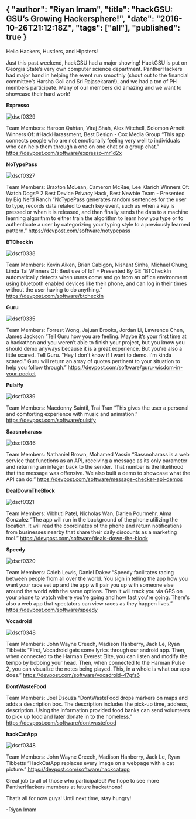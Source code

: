 {
  "author": "Riyan Imam",
  "title": "hackGSU: GSU’s Growing Hackersphere!",
  "date": "2016-10-26T21:12:18Z",
  "tags": ["all"],
  "published": true
}
---
Hello Hackers, Hustlers, and Hipsters!

Just this past weekend, hackGSU had a major showing! HackGSU is put on Georgia State’s very own computer science department. PantherHackers had major hand in helping the event run smoothly (shout out to the financial committee’s Harsha Goli and Sri Rajasekaran!), and we had a ton of PH members participate. Many of our members did amazing and we want to showcase their hard work!

**Expresso**

![dscf0329](http://imgur.com/FNo8O8i)

 Team Members: Haroon Qahtan, Viraj Shah, Alex Mitchell, Solomon Arnett Winners Of: #HackHarassment, Best Design - Cox Media Group “This app connects people who are not emotionally feeling very well to individuals who can help them through a one on one chat or a group chat.”
 <https://devpost.com/software/expresso-mr1d2x>

 **NoTypePass**

![dscf0327](http://imgur.com/URrvDKq)

 Team Members: Braxton McLean, Cameron McRae, Lee Klarich Winners Of: Watch Dogs® 2 Best Device Privacy Hack, Best Newbie Team - Presented by Big Nerd Ranch “NoTypePass generates random sentences for the user to type, records data related to each key event, such as when a key is pressed or when it is released, and then finally sends the data to a machine learning algorithm to either train the algorithm to learn how you type or to authenticate a user by categorizing your typing style to a previously learned pattern.”
 <https://devpost.com/software/notypepass>

 **BTCheckIn**

![dscf0338](http://imgur.com/ggZOJmX)

 Team Members: Kevin Aiken, Brian Cabigon, Nishant Sinha, Michael Chung, Linda Tai Winners Of: Best use of IoT - Presented By GE “BTCheckIn automatically detects when users come and go from an office environment using bluetooth enabled devices like their phone, and can log in their times without the user having to do anything.”
 <https://devpost.com/software/btcheckin>

 **Guru**

![dscf0335](http://imgur.com/CsdfdBQ)

 Team Members: Forrest Wong, Jajuan Brooks, Jordan Li, Lawrence Chen, James Jackson “Tell Guru how you are feeling. Maybe it’s your first time at a hackathon and you weren’t able to finish your project, but you know you should demo anyways because it is a great experience. But you're also a little scared. Tell Guru. "Hey I don't know if I want to demo. I'm kinda scared." Guru will return an array of quotes pertinent to your situation to help you follow through.”
 <https://devpost.com/software/guru-wisdom-in-your-pocket>

 **Pulsify**

![dscf0339](http://imgur.com/ujo2hme)

 Team Members: Macdonny Saintil, Trai Tran “This gives the user a personal and comforting experience with music and animation.”
 <https://devpost.com/software/pulsify>

 **Saasnoharass**

![dscf0346](http://imgur.com/NFfm5Jo)

 Team Members: Nathaniel Brown, Mohamed Yassin “Sassnoharass is a web service that functions as an API, receiving a message as its only parameter and returning an integer back to the sender. That number is the likelihood that the message was offensive. We also built a demo to showcase what the API can do.”
 <https://devpost.com/software/message-checker-api-demos>

 **DealDownTheBlock**

![dscf0321](http://imgur.com/qQEGwhN)

 Team Members: Vibhuti Patel, Nicholas Wan, Darien Pourmehr, Alma Gonzalez “The app will run in the background of the phone utilizing the location. It will read the coordinates of the phone and return notifications from businesses nearby that share their daily discounts as a marketing tool.”
 <https://devpost.com/software/deals-down-the-block>

 **Speedy**

![dscf0320](http://imgur.com/odYijC0)

 Team Members: Caleb Lewis, Daniel Dakev “Speedy facilitates racing between people from all over the world. You sign in telling the app how you want your race set up and the app will pair you up with someone else around the world with the same options. Then it will track you via GPS on your phone to watch where you're going and how fast you're going. There's also a web app that spectators can view races as they happen lives.”
 <https://devpost.com/software/speedy>

 **Vocadroid**

![dscf0348](http://imgur.com/dq2QgFz)

 Team Members: John Wayne Creech, Madison Hanberry, Jack Le, Ryan Tibbetts “First, Vocadroid gets some lyrics through our android app. Then, when connected to the Harman Everest Elite, you can listen and modify the tempo by bobbing your head. Then, when connected to the Harman Pulse 2, you can visualize the notes being played. This, in a whole is what our app does.”
 <https://devpost.com/software/vocadroid-47gfs6>

 **DontWasteFood**

 Team Members: Joel Dsouza “DontWasteFood drops markers on maps and adds a description box. The description includes the pick-up time, address, description. Using the information provided food banks can send volunteers to pick up food and later donate in to the homeless.”
 <https://devpost.com/software/dontwastefood>

 **hackCatApp**

![dscf0348](http://imgur.com/dq2QgFz)

 Team Members: John Wayne Creech, Madison Hanberry, Jack Le, Ryan Tibbetts “HackCatApp replaces every image on a webpage with a cat picture.”
 <https://devpost.com/software/hackcatapp>

 Great job to all of those who participated! We hope to see more PantherHackers members at future hackathons!   

 That’s all for now guys! Until next time, stay hungry!

 -Riyan Imam
